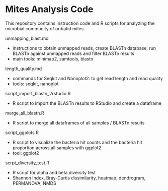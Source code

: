 # Mites Analysis Code

This repository contains instruction code and R scripts for analyzing the microbial community of oribatid mites.

unmapping_blast.md 
- instructions to obtain unmapped reads, create BLASTn database, run BLASTn against unmapped reads and filter BLASTn results
- main tools: minimap2, samtools, blastn 

length_quality.md
- commands for Seqkit and Nanoplot2: to get read length and read quality
- tools: seqkit, nanoplot

script_import_blastn_2rstudio.R 
- R script to import the BLASTn results to RStudio and create a dataframe 

merge_all_blastn.R
- R script to merge all dataframes of all samples / BLASTn results

script_ggplots.R
- R script to visualize the bacteria hit counts and the bacteria hit proportion across all samples with ggplot2
- tool: ggplot2 

scrpt_diversity_test.R
- R script for alpha and beta diversity test
- Shannon Index, Bray-Curtis dissimilarity, heatmap, dendrogram, PERMANOVA, NMDS 
